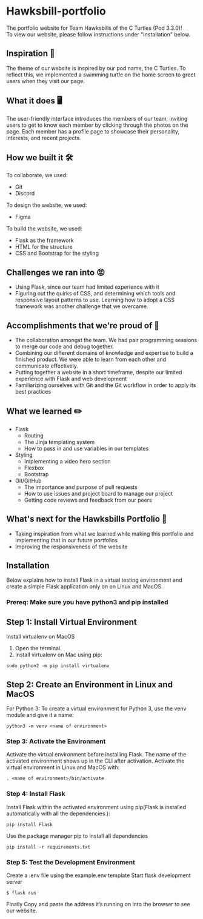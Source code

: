 # Hawksbill-portfolio
The portfolio website for Team Hawksbills of the C Turtles (Pod 3.3.0)!<br />
To view our website, please follow instructions under "Installation" below.

## Inspiration 🐢
The theme of our website is inspired by our pod name, the C Turtles. To reflect this, we implemented a swimming turtle on the home screen to greet users when they visit our page.

## What it does 🖥
The user-friendly interface introduces the members of our team, inviting users to get to know each member by clicking through the photos on the page. Each member has a profile page to showcase their personality,  interests, and recent projects.

## How we built it 🛠
To collaborate, we used:
 - Git
 - Discord

To design the website, we used:
 - Figma

To build the website, we used:
 - Flask as the framework
 - HTML for the structure
 - CSS and Bootstrap for the styling

## Challenges we ran into 😡
 - Using Flask, since our team had limited experience with it
 - Figuring out the quirks of CSS, and determining which tools and responsive layout patterns to use. Learning how to adopt a CSS framework was another challenge that we overcame.

## Accomplishments that we're proud of 🌟
 - The collaboration amongst the team. We had pair programming sessions to merge our code and debug together.
- Combining our different domains of knowledge and expertise to build a finished product. We were able to learn from each other and communicate effectively.
- Putting together a website in a short timeframe, despite our limited experience with Flask and web development
-  Familiarizing ourselves with Git and the Git workflow in order to apply its best practices

## What we learned ✏️
 - Flask
   - Routing
   - The Jinja templating system
   - How to pass in and use variables in our templates
 - Styling
    - Implementing a video hero section
    - Flexbox
    - Bootstrap
 - Git/GitHub
    - The importance and purpose of pull requests
    - How to use issues and project board to manage our project
    - Getting code reviews and feedback from our peers

## What's next for the Hawksbills Portfolio 🚀
 - Taking inspiration from what we learned while making this portfolio and implementing that in our future portfolios
 - Improving the responsiveness of the website


## Installation
Below explains how to install Flask in a virtual testing environment and create a simple Flask application only on on Linux and MacOS.
### Prereq: **Make sure you have python3 and pip installed**

## Step 1: Install Virtual Environment
Install virtualenv on MacOS
1. Open the terminal.
2. Install virtualenv on Mac using pip:

 ```
 sudo python2 -m pip install virtualenv
 ```
 
## Step 2: Create an Environment in Linux and MacOS
For Python 3: To create a virtual environment for Python 3, use the venv module and give it a name:

```
python3 -m venv <name of environment>
```

### Step 3: Activate the Environment
Activate the virtual environment before installing Flask. The name of the activated environment shows up in the CLI after activation.
Activate the virtual environment in Linux and MacOS with:
```
. <name of environment>/bin/activate
```
### Step 4: Install Flask
Install Flask within the activated environment using pip(Flask is installed automatically with all the dependencies.):
```
pip install Flask
```
Use the package manager pip to install all dependencies
```
pip install -r requirements.txt
```
### Step 5: Test the Development Environment
Create a .env file using the example.env template
Start flask development server
```$ export FLASK_ENV=development
$ flask run
```
Finally Copy and paste the address it’s running on into the browser to see our website.
